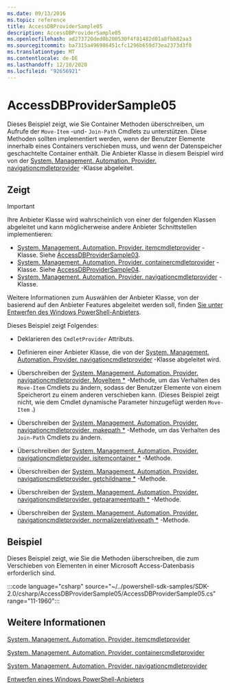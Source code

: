 ```yaml
---
ms.date: 09/13/2016
ms.topic: reference
title: AccessDBProviderSample05
description: AccessDBProviderSample05
ms.openlocfilehash: ad273720ded0b200530f4f81482d01a8fbb82aa3
ms.sourcegitcommit: ba7315a496986451cfc1296b659d73ea2373d3f0
ms.translationtype: MT
ms.contentlocale: de-DE
ms.lasthandoff: 12/10/2020
ms.locfileid: "92656921"
---
```

# <a name="accessdbprovidersample05"></a>AccessDBProviderSample05

Dieses Beispiel zeigt, wie Sie Container Methoden überschreiben, um Aufrufe der `Move-Item` -und- `Join-Path` Cmdlets zu unterstützen. Diese Methoden sollten implementiert werden, wenn der Benutzer Elemente innerhalb eines Containers verschieben muss, und wenn der Datenspeicher geschachtelte Container enthält. Die Anbieter Klasse in diesem Beispiel wird von der [System. Management. Automation. Provider. navigationcmdletprovider](/dotnet/api/System.Management.Automation.Provider.NavigationCmdletProvider) -Klasse abgeleitet.

## <a name="demonstrates"></a>Zeigt

> [!IMPORTANT]
> Ihre Anbieter Klasse wird wahrscheinlich von einer der folgenden Klassen abgeleitet und kann möglicherweise andere Anbieter Schnittstellen implementieren:
>
> - [System. Management. Automation. Provider. itemcmdletprovider](/dotnet/api/System.Management.Automation.Provider.ItemCmdletProvider) -Klasse. Siehe [AccessDBProviderSample03](./accessdbprovidersample03.md).
> - [System. Management. Automation. Provider. containercmdletprovider](/dotnet/api/System.Management.Automation.Provider.ContainerCmdletProvider) -Klasse. Siehe [AccessDBProviderSample04](./accessdbprovidersample04.md).
> - [System. Management. Automation. Provider. navigationcmdletprovider](/dotnet/api/System.Management.Automation.Provider.NavigationCmdletProvider) -Klasse.
>
> Weitere Informationen zum Auswählen der Anbieter Klasse, von der basierend auf den Anbieter Features abgeleitet werden soll, finden [Sie unter Entwerfen des Windows PowerShell-Anbieters](./provider-types.md).

Dieses Beispiel zeigt Folgendes:

- Deklarieren des `CmdletProvider` Attributs.

- Definieren einer Anbieter Klasse, die von der [System. Management. Automation. Provider. navigationcmdletprovider](/dotnet/api/System.Management.Automation.Provider.NavigationCmdletProvider) -Klasse abgeleitet wird.

- Überschreiben der [System. Management. Automation. Provider. navigationcmdletprovider. MoveItem *](/dotnet/api/System.Management.Automation.Provider.NavigationCmdletProvider.MoveItem) -Methode, um das Verhalten des `Move-Item` Cmdlets zu ändern, sodass der Benutzer Elemente von einem Speicherort zu einem anderen verschieben kann. (Dieses Beispiel zeigt nicht, wie dem Cmdlet dynamische Parameter hinzugefügt werden `Move-Item` .)

- Überschreiben der [System. Management. Automation. Provider. navigationcmdletprovider. makepath *](/dotnet/api/System.Management.Automation.Provider.NavigationCmdletProvider.MakePath) -Methode, um das Verhalten des `Join-Path` Cmdlets zu ändern.

- Überschreiben der [System. Management. Automation. Provider. navigationcmdletprovider. isitemcontainer *](/dotnet/api/System.Management.Automation.Provider.NavigationCmdletProvider.IsItemContainer) -Methode.

- Überschreiben der [System. Management. Automation. Provider. navigationcmdletprovider. getchildname *](/dotnet/api/System.Management.Automation.Provider.NavigationCmdletProvider.GetChildName) -Methode.

- Überschreiben der [System. Management. Automation. Provider. navigationcmdletprovider. getparameentpath *](/dotnet/api/System.Management.Automation.Provider.NavigationCmdletProvider.GetParentPath) -Methode.

- Überschreiben der [System. Management. Automation. Provider. navigationcmdletprovider. normalizerelativepath *](/dotnet/api/System.Management.Automation.Provider.NavigationCmdletProvider.NormalizeRelativePath) -Methode.

## <a name="example"></a>Beispiel

Dieses Beispiel zeigt, wie Sie die Methoden überschreiben, die zum Verschieben von Elementen in einer Microsoft Access-Datenbasis erforderlich sind.

:::code language="csharp" source="~/../powershell-sdk-samples/SDK-2.0/csharp/AccessDBProviderSample05/AccessDBProviderSample05.cs" range="11-1960":::

## <a name="see-also"></a>Weitere Informationen

[System. Management. Automation. Provider. itemcmdletprovider](/dotnet/api/System.Management.Automation.Provider.ItemCmdletProvider)

[System. Management. Automation. Provider. containercmdletprovider](/dotnet/api/System.Management.Automation.Provider.ContainerCmdletProvider)

[System. Management. Automation. Provider. navigationcmdletprovider](/dotnet/api/System.Management.Automation.Provider.NavigationCmdletProvider)

[Entwerfen eines Windows PowerShell-Anbieters](./provider-types.md)
